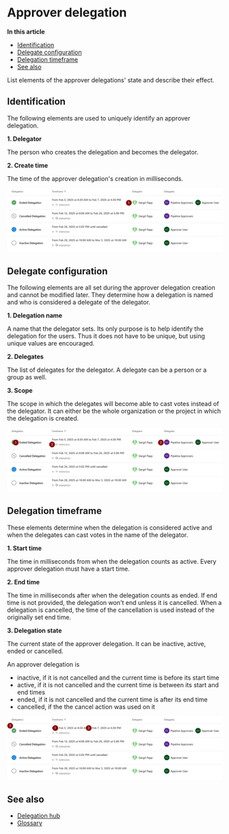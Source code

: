 # Approver delegation

**In this article**
- [Identification](#identification)
- [Delegate configuration](#delegate-configuration)
- [Delegation timeframe](#delegation-timeframe)
- [See also](#see-also)

List elements of the approver delegations' state and describe their effect.

## Identification

The following elements are used to uniquely identify an approver delegation.

**1. Delegator**

The person who creates the delegation and becomes the delegator.

**2. Create time**

The time of the approver delegation's creation in milliseconds.

![Identification](/flexible-approvals/images/common/approver-delegation/identification.png)

## Delegate configuration

The following elements are all set during the approver delegation creation and cannot be modified later.
They determine how a delegation is named and who is considered a delegate of the delegator.

**1. Delegation name**

A name that the delegator sets. Its only purpose is to help identify the delegation for the users.
Thus it does not have to be unique, but using unique values are encouraged.

**2. Delegates**

The list of delegates for the delegator. A delegate can be a person or a group as well.

**3. Scope**

The scope in which the delegates will become able to cast votes instead of the delegator.
It can either be the whole organization or the project in which the delegation is created.

![Delegate configuration](/flexible-approvals/images/common/approver-delegation/delegate-configuration.png)

## Delegation timeframe

These elements determine when the delegation is considered active and when the delegates can cast votes in the name of the delegator.

**1. Start time**

The time in milliseconds from when the delegation counts as active.
Every approver delegation must have a start time.

**2. End time**

The time in milliseconds after when the delegation counts as ended.
If end time is not provided, the delegation won't end unless it is cancelled.
When a delegation is cancelled, the time of the cancellation is used instead of the originally set end time.

**3. Delegation state**

The current state of the approver delegation. It can be inactive, active, ended or cancelled.

An approver delegation is
- inactive, if it is not cancelled and the current time is before its start time
- active, if it is not cancelled and the current time is between its start and end times
- ended, if it is not cancelled and the current time is after its end time
- cancelled, if the the cancel action was used on it

![Delegation timeframe](/flexible-approvals/images/common/approver-delegation/delegation-timeframe.png)

## See also

- [Delegation hub](/flexible-approvals/hubs/delegation-hub.md)
- [Glossary](/flexible-approvals/common/glossary.md)